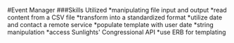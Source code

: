 #Event Manager
###Skills Utilized
*manipulating file input and output
*read content from a CSV file
*transform into a standardized format
*utilize date and contact a remote service
*populate template with user date
*string manipulation
*access Sunlights' Congressional API
*use ERB for templating
